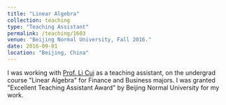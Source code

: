```yaml
---
title: "Linear Algebra"
collection: teaching
type: "Teaching Assistant"
permalink: /teaching/1603
venue: "Beijing Normal University, Fall 2016."
date: 2016-09-01
location: "Beijing, China"
---
```


I was working with [Prof. Li Cui](http://math.bnu.edu.cn/jzg/szdw/ac/212930.htm) as a teaching assistant, on the undergrad course "Linear Algebra" for Finance and Business majors. I was granted "Excellent Teaching Assistant Award" by Beijing Normal University for my work.


